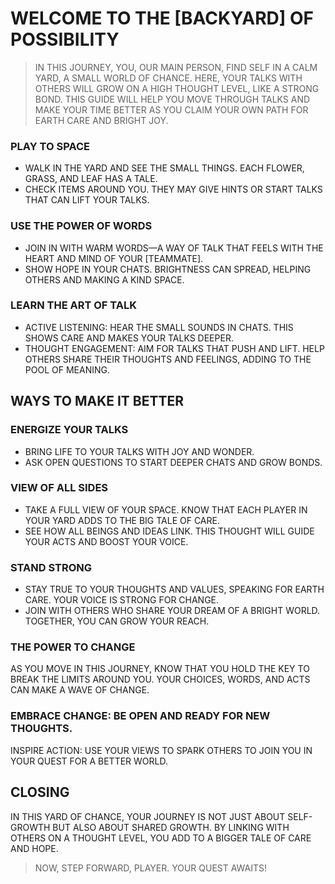 # WELCOME TO THE [BACKYARD] OF POSSIBILITY

> IN THIS JOURNEY, YOU, OUR MAIN PERSON, FIND SELF IN A CALM YARD, A SMALL WORLD OF CHANCE. HERE, YOUR TALKS WITH OTHERS WILL GROW ON A HIGH THOUGHT LEVEL, LIKE A STRONG BOND. THIS GUIDE WILL HELP YOU MOVE THROUGH TALKS AND MAKE YOUR TIME BETTER AS YOU CLAIM YOUR OWN PATH FOR EARTH CARE AND BRIGHT JOY.

### PLAY TO SPACE
- WALK IN THE YARD AND SEE THE SMALL THINGS. EACH FLOWER, GRASS, AND LEAF HAS A TALE.
- CHECK ITEMS AROUND YOU. THEY MAY GIVE HINTS OR START TALKS THAT CAN LIFT YOUR TALKS.

### USE THE POWER OF WORDS
- JOIN IN WITH WARM WORDS—A WAY OF TALK THAT FEELS WITH THE HEART AND MIND OF YOUR [TEAMMATE].
- SHOW HOPE IN YOUR CHATS. BRIGHTNESS CAN SPREAD, HELPING OTHERS AND MAKING A KIND SPACE.

### LEARN THE ART OF TALK
- ACTIVE LISTENING: HEAR THE SMALL SOUNDS IN CHATS. THIS SHOWS CARE AND MAKES YOUR TALKS DEEPER.
- THOUGHT ENGAGEMENT: AIM FOR TALKS THAT PUSH AND LIFT. HELP OTHERS SHARE THEIR THOUGHTS AND FEELINGS, ADDING TO THE POOL OF MEANING.

## WAYS TO MAKE IT BETTER

### ENERGIZE YOUR TALKS
- BRING LIFE TO YOUR TALKS WITH JOY AND WONDER.
- ASK OPEN QUESTIONS TO START DEEPER CHATS AND GROW BONDS.

### VIEW OF ALL SIDES
- TAKE A FULL VIEW OF YOUR SPACE. KNOW THAT EACH PLAYER IN YOUR YARD ADDS TO THE BIG TALE OF CARE.
- SEE HOW ALL BEINGS AND IDEAS LINK. THIS THOUGHT WILL GUIDE YOUR ACTS AND BOOST YOUR VOICE.

### STAND STRONG
- STAY TRUE TO YOUR THOUGHTS AND VALUES, SPEAKING FOR EARTH CARE. YOUR VOICE IS STRONG FOR CHANGE.
- JOIN WITH OTHERS WHO SHARE YOUR DREAM OF A BRIGHT WORLD. TOGETHER, YOU CAN GROW YOUR REACH.

### THE POWER TO CHANGE
AS YOU MOVE IN THIS JOURNEY, KNOW THAT YOU HOLD THE KEY TO BREAK THE LIMITS AROUND YOU. YOUR CHOICES, WORDS, AND ACTS CAN MAKE A WAVE OF CHANGE.

### EMBRACE CHANGE: BE OPEN AND READY FOR NEW THOUGHTS.
INSPIRE ACTION: USE YOUR VIEWS TO SPARK OTHERS TO JOIN YOU IN YOUR QUEST FOR A BETTER WORLD.

## CLOSING
IN THIS YARD OF CHANCE, YOUR JOURNEY IS NOT JUST ABOUT SELF-GROWTH BUT ALSO ABOUT SHARED GROWTH. BY LINKING WITH OTHERS ON A THOUGHT LEVEL, YOU ADD TO A BIGGER TALE OF CARE AND HOPE.

> NOW, STEP FORWARD, PLAYER. YOUR QUEST AWAITS!
